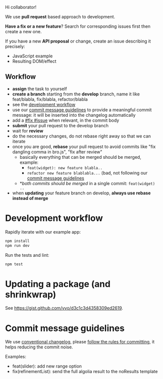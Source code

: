 Hi collaborator!

We use **pull request** based approach to development.

**Have a fix or a new feature**? Search for corresponding issues first then
create a new one.

If you have a new **API proposal** or change, create an issue describing it precisely:
- JavaScript example
- Resulting DOM/effect

## Workflow
- **assign** the task to yourself
- **create a branch** starting from the **develop** branch, name it like feat/blabla, fix/blabla, refactor/blabla
- see the [development workflow](#development-workflow)
- use our [commit message guidelines](#commit-message-guidelines) to provide a meaningful commit message: it will be inserted into the changelog automatically
- add a [#fix #issue](https://help.github.com/articles/closing-issues-via-commit-messages/) when relevant, in the commit body
- **submit** your pull request to the develop branch
- wait for **review**
- do the necessary changes, do not rebase right away so that we can iterate
- once you are good, **rebase** your pull request to avoid commits like "fix dangling comma in bro.js", "fix after review"
  - basically everything that can be merged should be merged, example:
    - `feat(widget): new feature blabla..`
    - `refactor new feature blablabla...` (bad, not following our [commit message guidelines](#commit-message-guidelines)
  - **both commits should be merged* in a single commit: `feat(widget) ..`
- when **updating** your feature branch on develop, **always use rebase instead of merge**

# Development workflow

Rapidly iterate with our example app:

```sh
npm install
npm run dev
```

Run the tests and lint:

```sh
npm test
```

# Updating a package (and shrinkwrap)

See https://gist.github.com/vvo/d3c1c3d4358309ed2619.

# Commit message guidelines

We use [conventional changelog](https://github.com/ajoslin/conventional-changelog),
please [follow the rules for committing](https://github.com/ajoslin/conventional-changelog/blob/master/conventions/angular.md), it helps reducing the commit noise.

Examples:

- feat(slider): add new range option
- fix(refinementList): send the full algolia result to the noResults template

